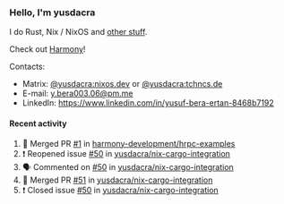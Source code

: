### Hello, I'm yusdacra

I do Rust, Nix / NixOS and [other stuff](https://yusdacra.gitlab.io/about).

Check out [Harmony](https://github.com/harmony-development)!

Contacts:
- Matrix: [@yusdacra:nixos.dev](https://matrix.to/#/@yusdacra:nixos.dev) or [@yusdacra:tchncs.de](https://matrix.to/#/@yusdacra:tchncs.de)
- E-mail: y.bera003.06@pm.me
- LinkedIn: https://www.linkedin.com/in/yusuf-bera-ertan-8468b7192

#### Recent activity

<!--START_SECTION:activity-->
1. 🎉 Merged PR [#1](https://github.com/harmony-development/hrpc-examples/pull/1) in [harmony-development/hrpc-examples](https://github.com/harmony-development/hrpc-examples)
2. ❗️ Reopened issue [#50](https://github.com/yusdacra/nix-cargo-integration/issues/50) in [yusdacra/nix-cargo-integration](https://github.com/yusdacra/nix-cargo-integration)
3. 🗣 Commented on [#50](https://github.com/yusdacra/nix-cargo-integration/issues/50) in [yusdacra/nix-cargo-integration](https://github.com/yusdacra/nix-cargo-integration)
4. 🎉 Merged PR [#51](https://github.com/yusdacra/nix-cargo-integration/pull/51) in [yusdacra/nix-cargo-integration](https://github.com/yusdacra/nix-cargo-integration)
5. ❗️ Closed issue [#50](https://github.com/yusdacra/nix-cargo-integration/issues/50) in [yusdacra/nix-cargo-integration](https://github.com/yusdacra/nix-cargo-integration)
<!--END_SECTION:activity-->

